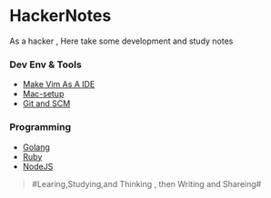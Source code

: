 HackerNotes
===========

As a hacker , Here take some development and study notes

### Dev Env & Tools
- [Make Vim As A IDE](tools/VimAsAIDE.md)
- [Mac-setup](tools/Mac_Dev_Tool_List.md)
- [Git and SCM](tools/git.md)


### Programming
- [Golang](/programming/Golang-ref-list.md)
- [Ruby](/programming/Ruby.md)
- [NodeJS](/programming/NodeJS.md)



>
> #Learing,Studying,and Thinking , then Writing and Shareing#
>
